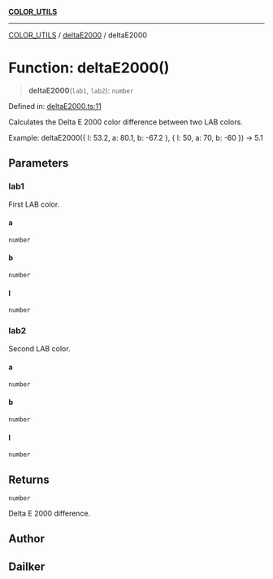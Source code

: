 [**COLOR_UTILS**](../../README.md)

***

[COLOR_UTILS](../../README.md) / [deltaE2000](../README.md) / deltaE2000

# Function: deltaE2000()

> **deltaE2000**(`lab1`, `lab2`): `number`

Defined in: [deltaE2000.ts:11](https://github.com/dailker/everyutil/blob/0ec5ce08552e5059ec58e2975404aeb74a6202b1/src/color/deltaE2000.ts#L11)

Calculates the Delta E 2000 color difference between two LAB colors.

Example: deltaE2000({ l: 53.2, a: 80.1, b: -67.2 }, { l: 50, a: 70, b: -60 }) → 5.1

## Parameters

### lab1

First LAB color.

#### a

`number`

#### b

`number`

#### l

`number`

### lab2

Second LAB color.

#### a

`number`

#### b

`number`

#### l

`number`

## Returns

`number`

Delta E 2000 difference.

## Author

## Dailker
